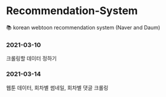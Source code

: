 # Recommendation-System
:books: korean webtoon recommendation system (Naver and Daum) 

### 2021-03-10
크롤링할 데이터 정하기

### 2021-03-14
웹툰 데이터, 회차별 썸네일, 회차별 댓글 크롤링